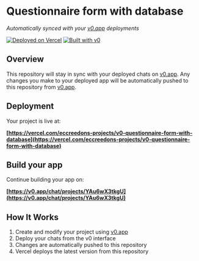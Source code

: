 # Questionnaire form with database

*Automatically synced with your [v0.app](https://v0.app) deployments*

[![Deployed on Vercel](https://img.shields.io/badge/Deployed%20on-Vercel-black?style=for-the-badge&logo=vercel)](https://vercel.com/eccreedons-projects/v0-questionnaire-form-with-database)
[![Built with v0](https://img.shields.io/badge/Built%20with-v0.app-black?style=for-the-badge)](https://v0.app/chat/projects/YAu6wX3tkgU)

## Overview

This repository will stay in sync with your deployed chats on [v0.app](https://v0.app).
Any changes you make to your deployed app will be automatically pushed to this repository from [v0.app](https://v0.app).

## Deployment

Your project is live at:

**[https://vercel.com/eccreedons-projects/v0-questionnaire-form-with-database](https://vercel.com/eccreedons-projects/v0-questionnaire-form-with-database)**

## Build your app

Continue building your app on:

**[https://v0.app/chat/projects/YAu6wX3tkgU](https://v0.app/chat/projects/YAu6wX3tkgU)**

## How It Works

1. Create and modify your project using [v0.app](https://v0.app)
2. Deploy your chats from the v0 interface
3. Changes are automatically pushed to this repository
4. Vercel deploys the latest version from this repository
